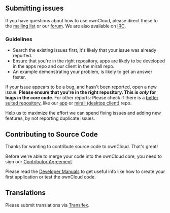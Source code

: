 ## Submitting issues

If you have questions about how to use ownCloud, please direct these to the [mailing list][mailinglist] or our [forum][forum]. We are also available on [IRC][irc].

### Guidelines
* Search the existing issues first, it's likely that your issue was already reported.
* Ensure that you're in the right repository, apps are likely to be developed in the apps repo and our client in the mirall repo.
* An example demonstrating your problem, is likely to get an answer faster.

If your issue appears to be a bug, and hasn't been reported, open a new issue. **Please ensure that you're in the right repository. This is *only* for bugs in the core code**. For other reports: Please check if there is a [better suited repository](https://github.com/owncloud), like our [app](https://github.com/owncloud/apps) or [mirall (desktop client)](https://github.com/owncloud/mirall) repo.

Help us to maximize the effort we can spend fixing issues and adding new features, by not reporting duplicate issues.

[mailinglist]: https://mail.kde.org/mailman/listinfo/owncloud
[forum]: http://forum.owncloud.org/
[irc]: http://webchat.freenode.net/?channels=owncloud&uio=d4

## Contributing to Source Code

Thanks for wanting to contribute source code to ownCloud. That's great!

Before we're able to merge your code into the ownCloud core, you need to sign our [Contributor Agreement][agreement].

Please read the [Developer Manuals][devmanual] to get useful info like how to create your first application or test the ownCloud code.

[agreement]: http://owncloud.org/about/contributor-agreement/
[devmanual]: http://owncloud.org/dev/

## Translations
Please submit translations via [Transifex][transifex].

[transifex]: https://www.transifex.com/projects/p/owncloud/
